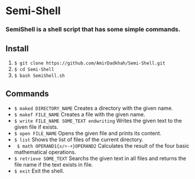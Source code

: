 # Semi-Shell

### SemiShell is a shell script that has some simple commands.


## Install

1. ``` $ git clone https://github.com/AmirDadkhah/Semi-Shell.git ```
2. ``` $ cd Semi-Shell ```
3. ``` $ bash SemiShell.sh ```

## Commands
- ``` $ maked DIRECTORY_NAME ``` Creates a directory with the given name.
- ``` $ makef FILE_NAME ``` Creates a file with the given name.
- ``` $ write FILE_NAME SOME_TEXT endwriting ``` Writes the given text to the given file if exists.
- ``` $ open FILE_NAME ``` Opens the given file and prints its content.
- ``` $ list ``` Shows the list of files of the current directory.
- ``` $ math OPERAND1{x/÷-+}OPERAND2``` Calculates the result of the four basic mathematical operations.
- ``` $ retrieve SOME_TEXT ``` Searchs the given text in all files and returns the file name if the text exists in file.
- ``` $ exit ``` Exit the shell.

